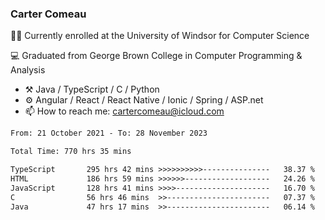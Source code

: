 ### Carter Comeau

🙋‍♂️ Currently enrolled at the University of Windsor for Computer Science

💻 Graduated from George Brown College in Computer Programming & Analysis

- ⚒️ Java / TypeScript / C / Python
- ⚙️ Angular / React / React Native / Ionic / Spring / ASP.net
- 📫 How to reach me: cartercomeau@icloud.com

<!--START_SECTION:waka-->

```txt
From: 21 October 2021 - To: 28 November 2023

Total Time: 770 hrs 35 mins

TypeScript       295 hrs 42 mins >>>>>>>>>>---------------   38.37 %
HTML             186 hrs 59 mins >>>>>>-------------------   24.26 %
JavaScript       128 hrs 41 mins >>>>---------------------   16.70 %
C                56 hrs 46 mins  >>-----------------------   07.37 %
Java             47 hrs 17 mins  >>-----------------------   06.14 %
```

<!--END_SECTION:waka-->
